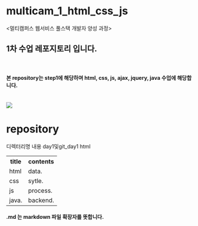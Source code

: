 # multicam_1_html_css_js
&lt;멀티캠퍼스 웹서비스 풀스택 개발자 양성 과정>
<br>
## 1차 수업 레포지토리 입니다.
<br>

#### 본 repository는 step1에 해당하며 html, css, js, ajax, jquery, java 수업에 해당합니다.

<br>
<img src="https://event.multicampus.com/backend/images/promotion/PR010149/pc/visual-06.png">

<br>
<h1>repository</h1>
<tabel>
  <tr>
    <th>디렉터리명</th>
    <th>내용</th>
   </tr>
   <tr>
    <td>day1및git_day1</td>
    <td>html</td>
    </tr>
  </table>
  
<table>
  <tr><th>title</th><th>contents</th></tr>
  <tr><td>html</td><td>data.</td></tr>
  <tr><td>css</td><td>sytle.</td></tr>
  <tr><td>js</td><td>process.</td></tr>
  <tr><td>java.</td><td>backend.</td></tr>
</table>

#### .md 는 markdown 파일 확장자를 뜻합니다. 

